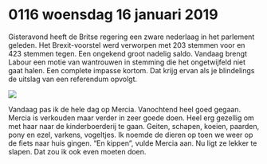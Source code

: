 # 0116 woensdag 16 januari 2019
Gisteravond heeft de Britse regering een zware nederlaag in het parlement geleden. Het Brexit-voorstel werd verworpen met 203 stemmen voor en 423 stemmen tegen. Een ongekend groot nadelig saldo. Vandaag brengt Labour een motie van wantrouwen in stemming die het ongetwijfeld niet gaat halen. Een complete impasse kortom. Dat krijg ervan als je blindelings de uitslag van een referendum opvolgt.

![](Screenshot_2024-12-12-08-27-49-836_cn.wps.xiaomi.abroad.lite-edit.jpg)

Vandaag pas ik de hele dag op Mercia. Vanochtend heel goed gegaan. Mercia is verkouden maar verder in zeer goede doen. Heel erg gezellig om met haar naar de kinderboerderij te gaan. Geiten, schapen, koeien, paarden, pony en ezel, varkens, vogeltjes. Ik noemde de dieren op toen we weer op de fiets naar huis gingen. “En kippen”, vulde Mercia aan. Nu ligt ze lekker te slapen. Dat zou ik ook even moeten doen.